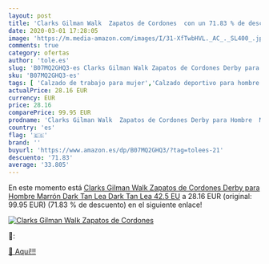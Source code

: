 ```yaml
---
layout: post
title: 'Clarks Gilman Walk  Zapatos de Cordones  con un 71.83 % de descuento'
date: 2020-03-01 17:28:05
image: 'https://m.media-amazon.com/images/I/31-XfTwbHVL._AC_._SL400_.jpg'
comments: true
category: ofertas
author: 'tole.es'
slug: 'B07MQ2GHQ3-es Clarks Gilman Walk Zapatos de Cordones Derby para Hombre...'
sku: 'B07MQ2GHQ3-es'
tags: [ 'Calzado de trabajo para mujer','Calzado deportivo para hombre','Calzado sanitario y de hostelería para mujer','Chanclas y sandalias de piscina para hombre','Sandalias y chanclas para niña','Zapatillas y calzado deportivo para hombre','Zapatos','Zapatos para hombre','Zapatos para mujer','Zapatos para niñas pequeñas','Zapatos y complementos','Zuecos sanitarios y de hostelería para mujer','Zuecos y mules para hombre','zapatos', ]
actualPrice: 28.16 EUR
currency: EUR
price: 28.16
comparePrice: 99.95 EUR
prodname: 'Clarks Gilman Walk  Zapatos de Cordones Derby para Hombre  Marrón  Dark Tan Lea Dark Tan Lea   42.5 EU'
country: 'es'
flag: '🇪🇸'
brand: ''
buyurl: 'https://www.amazon.es/dp/B07MQ2GHQ3/?tag=tolees-21'
descuento: '71.83'
average: '33.805'
---
```


En este momento está [Clarks Gilman Walk  Zapatos de Cordones Derby para Hombre  Marrón  Dark Tan Lea Dark Tan Lea   42.5 EU](https://www.amazon.es/dp/B07MQ2GHQ3/?tag=tolees-21) a 28.16 EUR (original: 99.95 EUR) (71.83 %  de descuento) en el siguiente enlace!

[![Clarks Gilman Walk  Zapatos de Cordones ](https://m.media-amazon.com/images/I/31-XfTwbHVL._AC_._SL400_.jpg)](https://www.amazon.es/dp/B07MQ2GHQ3/?tag=tolees-21)

🔎:


[🛒 Aquí!!!](https://www.amazon.es/dp/B07MQ2GHQ3/?tag=tolees-21)
